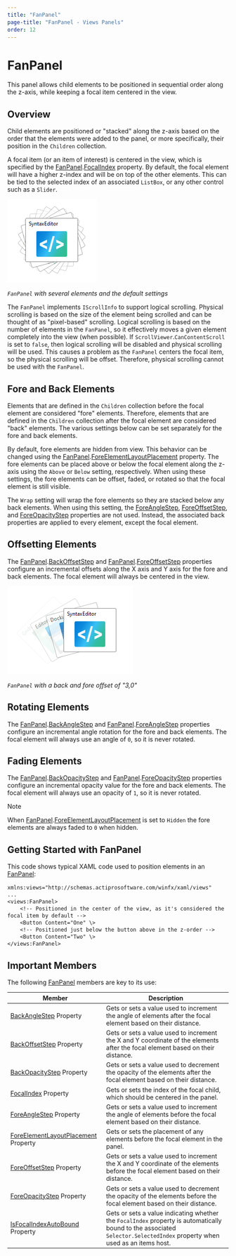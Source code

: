 ```yaml
---
title: "FanPanel"
page-title: "FanPanel - Views Panels"
order: 12
---
```

# FanPanel

This panel allows child elements to be positioned in sequential order along the z-axis, while keeping a focal item centered in the view.

## Overview

Child elements are positioned or "stacked" along the z-axis based on the order that the elements were added to the panel, or more specifically, their position in the `Children` collection.

A focal item (or an item of interest) is centered in the view, which is specified by the [FanPanel](xref:@ActiproUIRoot.Controls.Views.FanPanel).[FocalIndex](xref:@ActiproUIRoot.Controls.Views.FanPanel.FocalIndex) property.  By default, the focal element will have a higher z-index and will be on top of the other elements.  This can be tied to the selected index of an associated `ListBox`, or any other control such as a `Slider`.

![Screenshot](../images/fanpanel.png)

*`FanPanel` with several elements and the default settings*

The `FanPanel` implements `IScrollInfo` to support logical scrolling.  Physical scrolling is based on the size of the element being scrolled and can be thought of as "pixel-based" scrolling.  Logical scrolling is based on the number of elements in the `FanPanel`, so it effectively moves a given element completely into the view (when possible).  If `ScrollViewer`.`CanContentScroll` is set to `false`, then logical scrolling will be disabled and physical scrolling will be used.  This causes a problem as the `FanPanel` centers the focal item, so the physical scrolling will be offset.  Therefore, physical scrolling cannot be used with the `FanPanel`.

## Fore and Back Elements

Elements that are defined in the `Children` collection before the focal element are considered "fore" elements.  Therefore, elements that are defined in the `Children` collection after the focal element are considered "back" elements.  The various settings below can be set separately for the fore and back elements.

By default, fore elements are hidden from view. This behavior can be changed using the [FanPanel](xref:@ActiproUIRoot.Controls.Views.FanPanel).[ForeElementLayoutPlacement](xref:@ActiproUIRoot.Controls.Views.FanPanel.ForeElementLayoutPlacement) property.  The fore elements can be placed above or below the focal element along the z-axis using the `Above` or `Below` setting, respectively.  When using these settings, the fore elements can be offset, faded, or rotated so that the focal element is still visible.

The `Wrap` setting will wrap the fore elements so they are stacked below any back elements.  When using this setting, the [ForeAngleStep](xref:@ActiproUIRoot.Controls.Views.FanPanel.ForeAngleStep), [ForeOffsetStep](xref:@ActiproUIRoot.Controls.Views.FanPanel.ForeOffsetStep), and [ForeOpacityStep](xref:@ActiproUIRoot.Controls.Views.FanPanel.ForeOpacityStep) properties are not used.  Instead, the associated back properties are applied to every element, except the focal element.

## Offsetting Elements

The [FanPanel](xref:@ActiproUIRoot.Controls.Views.FanPanel).[BackOffsetStep](xref:@ActiproUIRoot.Controls.Views.FanPanel.BackOffsetStep) and [FanPanel](xref:@ActiproUIRoot.Controls.Views.FanPanel).[ForeOffsetStep](xref:@ActiproUIRoot.Controls.Views.FanPanel.ForeOffsetStep) properties configure an incremental offsets along the X axis and Y axis for the fore and back elements.  The focal element will always be centered in the view.

![Screenshot](../images/fanpanel-offset.png)

*`FanPanel` with a back and fore offset of "3,0"*

## Rotating Elements

The [FanPanel](xref:@ActiproUIRoot.Controls.Views.FanPanel).[BackAngleStep](xref:@ActiproUIRoot.Controls.Views.FanPanel.BackAngleStep) and [FanPanel](xref:@ActiproUIRoot.Controls.Views.FanPanel).[ForeAngleStep](xref:@ActiproUIRoot.Controls.Views.FanPanel.ForeAngleStep) properties configure an incremental angle rotation for the fore and back elements.  The focal element will always use an angle of `0`, so it is never rotated.

## Fading Elements

The [FanPanel](xref:@ActiproUIRoot.Controls.Views.FanPanel).[BackOpacityStep](xref:@ActiproUIRoot.Controls.Views.FanPanel.BackOpacityStep) and [FanPanel](xref:@ActiproUIRoot.Controls.Views.FanPanel).[ForeOpacityStep](xref:@ActiproUIRoot.Controls.Views.FanPanel.ForeOpacityStep) properties configure an incremental opacity value for the fore and back elements.  The focal element will always use an opacity of `1`, so it is never rotated.

> [!NOTE]
> When [FanPanel](xref:@ActiproUIRoot.Controls.Views.FanPanel).[ForeElementLayoutPlacement](xref:@ActiproUIRoot.Controls.Views.FanPanel.ForeElementLayoutPlacement) is set to `Hidden` the fore elements are always faded to `0` when hidden.

## Getting Started with FanPanel

This code shows typical XAML code used to position elements in an [FanPanel](xref:@ActiproUIRoot.Controls.Views.FanPanel):

```xaml
xmlns:views="http://schemas.actiprosoftware.com/winfx/xaml/views"
...
<views:FanPanel>
	<!-- Positioned in the center of the view, as it's considered the focal item by default -->
	<Button Content="One" \>
	<!-- Positioned just below the button above in the z-order -->
	<Button Content="Two" \>
</views:FanPanel>
```

## Important Members

The following [FanPanel](xref:@ActiproUIRoot.Controls.Views.FanPanel) members are key to its use:

| Member | Description |
|-----|-----|
| [BackAngleStep](xref:@ActiproUIRoot.Controls.Views.FanPanel.BackAngleStep) Property | Gets or sets a value used to increment the angle of elements after the focal element based on their distance. |
| [BackOffsetStep](xref:@ActiproUIRoot.Controls.Views.FanPanel.BackOffsetStep) Property | Gets or sets a value used to increment the X and Y coordinate of the elements after the focal element based on their distance. |
| [BackOpacityStep](xref:@ActiproUIRoot.Controls.Views.FanPanel.BackOpacityStep) Property | Gets or sets a value used to decrement the opacity of the elements after the focal element based on their distance. |
| [FocalIndex](xref:@ActiproUIRoot.Controls.Views.FanPanel.FocalIndex) Property | Gets or sets the index of the focal child, which should be centered in the panel. |
| [ForeAngleStep](xref:@ActiproUIRoot.Controls.Views.FanPanel.ForeAngleStep) Property | Gets or sets a value used to increment the angle of elements before the focal element based on their distance. |
| [ForeElementLayoutPlacement](xref:@ActiproUIRoot.Controls.Views.FanPanel.ForeElementLayoutPlacement) Property | Gets or sets the placement of any elements before the focal element in the panel. |
| [ForeOffsetStep](xref:@ActiproUIRoot.Controls.Views.FanPanel.ForeOffsetStep) Property | Gets or sets a value used to increment the X and Y coordinate of the elements before the focal element based on their distance. |
| [ForeOpacityStep](xref:@ActiproUIRoot.Controls.Views.FanPanel.ForeOpacityStep) Property | Gets or sets a value used to decrement the opacity of the elements before the focal element based on their distance. |
| [IsFocalIndexAutoBound](xref:@ActiproUIRoot.Controls.Views.FanPanel.IsFocalIndexAutoBound) Property | Gets or sets a value indicating whether the `FocalIndex` property is automatically bound to the associated `Selector.SelectedIndex` property when used as an items host. |
